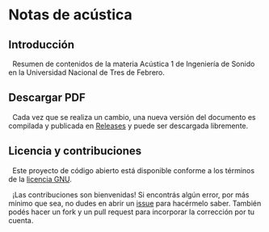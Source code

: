 # Notas de acústica

## Introducción

&nbsp;
Resumen de contenidos de la materia Acústica 1 de Ingeniería de Sonido en la Universidad Nacional de Tres de Febrero.

## Descargar PDF

&nbsp;
Cada vez que se realiza un cambio, una nueva versión del documento es compilada y publicada en [Releases](https://github.com/mrmalvicino/acoustics-notes/releases) y puede ser descargada libremente.

## Licencia y contribuciones

&nbsp;
Este proyecto de código abierto está disponible conforme a los términos de la [licencia GNU](./LICENSE).

&nbsp;
¡Las contribuciones son bienvenidas!
Si encontrás algún error, por más mínimo que sea, no dudes en abrir un [issue](https://github.com/mrmalvicino/acoustics-notes/issues/) para hacérmelo saber.
También podés hacer un fork y un pull request para incorporar la corrección por tu cuenta.